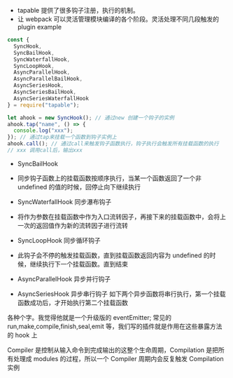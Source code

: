 - tapable 提供了很多钩子注册，执行的机制。
- 让 webpack 可以灵活管理模块编译的各个阶段。灵活处理不同几段触发的 plugin
  example

```javascript
const {
  SyncHook,
  SyncBailHook,
  SyncWaterfallHook,
  SyncLoopHook,
  AsyncParallelHook,
  AsyncParallelBailHook,
  AsyncSeriesHook,
  AsyncSeriesBailHook,
  AsyncSeriesWaterfallHook
} = require("tapable");

let ahook = new SyncHook(); // 通过new 创建一个钩子的实例
ahook.tap("name", () => {
  console.log("xxx");
}); // 通过tap来挂载一个函数到钩子实例上
ahook.call(); // 通过call来触发钩子函数执行，钩子执行会触发所有挂载函数的执行
// xxx 调用call后，输出xxx
```

- SyncBailHook
- 同步钩子函数上的挂载函数按顺序执行，当某一个函数返回了一个非 undefined 的值的时候，回停止向下继续执行

- SyncWaterfallHook 同步瀑布钩子
- 将作为参数在挂载函数中作为入口流转因子，再接下来的挂载函数中，会将上一次的返回值作为新的流转因子进行流转

- SyncLoopHook 同步循环钩子
- 此钩子会不停的触发挂载函数，直到挂载函数返回内容为 undefined 的时候，继续执行下一个挂载函数。直到结束

- AsyncParallelHook 异步并行钩子
- AsyncSeriesHook 异步串行钩子
  如下两个异步函数将串行执行，第一个挂载函数成功后，才开始执行第二个挂载函数

各种个字。我觉得他就是一个升级版的 eventEmitter;
常见的 run,make,compile,finish,seal,emit 等，我们写的插件就是作用在这些暴露方法的 hook 上

Compiler 是控制从输入命令到完成输出的这整个生命周期，Compilation 是把所有处理成 modules 的过程，所以一个 Compiler 周期内会反复触发 Compilation 实例
